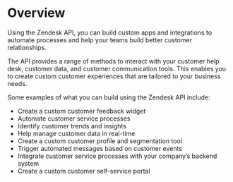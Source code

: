# Overview

Using the Zendesk API, you can build custom apps and integrations to automate
processes and help your teams build better customer relationships.

The API provides a range of methods to interact with your customer help desk,
customer data, and customer communication tools. This enables you to create
custom customer experiences that are tailored to your business needs.

Some examples of what you can build using the Zendesk API include:

- Create a custom customer feedback widget
- Automate customer service processes
- Identify customer trends and insights
- Help manage customer data in real-time
- Create a custom customer profile and segmentation tool
- Trigger automated messages based on customer events
- Integrate customer service processes with your company’s backend system
- Create a custom customer self-service portal
